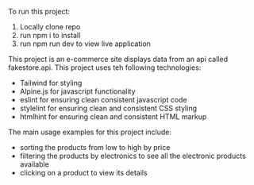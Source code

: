 To run this project:
1. Locally clone repo
2. run npm i to install
3. run npm run dev to view live application


This project is an e-commerce site displays data from an api called fakestore.api.
This project uses teh following technologies:
- Tailwind for styling
- Alpine.js for javascript functionality
- eslint for ensuring clean consistent javascript code
- stylelint for ensuring clean and consistent CSS styling
- htmlhint for ensuring clean and consistent HTML markup

The main usage examples for this project include: 
- sorting the products from low to high by price
- filtering the products by electronics to see all the electronic products available
- clicking on a product to view its details
